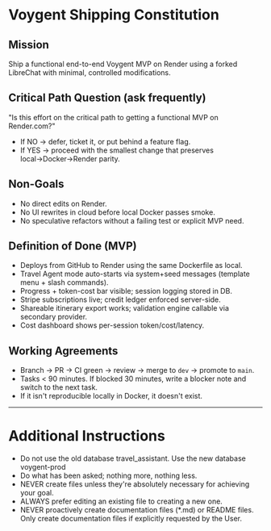 # Voygent Shipping Constitution

## Mission
Ship a functional end-to-end Voygent MVP on Render using a forked LibreChat with minimal, controlled modifications.

## Critical Path Question (ask frequently)
"Is this effort on the critical path to getting a functional MVP on Render.com?"
- If NO → defer, ticket it, or put behind a feature flag.
- If YES → proceed with the smallest change that preserves local→Docker→Render parity.

## Non-Goals
- No direct edits on Render.
- No UI rewrites in cloud before local Docker passes smoke.
- No speculative refactors without a failing test or explicit MVP need.

## Definition of Done (MVP)
- Deploys from GitHub to Render using the same Dockerfile as local.
- Travel Agent mode auto-starts via system+seed messages (template menu + slash commands).
- Progress + token-cost bar visible; session logging stored in DB.
- Stripe subscriptions live; credit ledger enforced server-side.
- Shareable itinerary export works; validation engine callable via secondary provider.
- Cost dashboard shows per-session token/cost/latency.

## Working Agreements
- Branch → PR → CI green → review → merge to `dev` → promote to `main`.
- Tasks < 90 minutes. If blocked 30 minutes, write a blocker note and switch to the next task.
- If it isn't reproducible locally in Docker, it doesn't exist.

---

# Additional Instructions

- Do not use the old database travel_assistant. Use the new database voygent-prod
- Do what has been asked; nothing more, nothing less.
- NEVER create files unless they're absolutely necessary for achieving your goal.
- ALWAYS prefer editing an existing file to creating a new one.
- NEVER proactively create documentation files (*.md) or README files. Only create documentation files if explicitly requested by the User.

